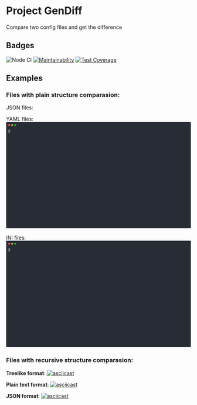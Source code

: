 # Project GenDiff
Compare two config files and get the difference

## Badges

![Node CI](https://github.com/ArtemChizhevskikh/frontend-project-lvl2/workflows/Node%20CI/badge.svg)
[![Maintainability](https://api.codeclimate.com/v1/badges/c80a20f208b3e25ef3a6/maintainability)](https://codeclimate.com/github/ArtemChizhevskikh/frontend-project-lvl2/maintainability)
[![Test Coverage](https://api.codeclimate.com/v1/badges/c80a20f208b3e25ef3a6/test_coverage)](https://codeclimate.com/github/ArtemChizhevskikh/frontend-project-lvl2/test_coverage)

## Examples
### Files with plain structure comparasion:

JSON files:
<script id="asciicast-R2SWL0S8VJF15TGukQnCwcbVz" src="https://asciinema.org/a/R2SWL0S8VJF15TGukQnCwcbVz.js" async></script>

YAML files:
![Alt text](https://github.com/ArtemChizhevskikh/projectsDemo/blob/master/genDiff/plainYAML.svg)

INI files:
![Alt text](https://github.com/ArtemChizhevskikh/projectsDemo/blob/master/genDiff/plainINI.svg)

### Files with recursive structure comparasion:

**Treelike format**:
[![asciicast](https://asciinema.org/a/R2SWL0S8VJF15TGukQnCwcbVz.svg)](https://asciinema.org/a/R2SWL0S8VJF15TGukQnCwcbVz)

**Plain text format**:
[![asciicast](https://asciinema.org/a/2Qq6ZFqf68iD2CEZzAVU6ylwR.svg)](https://asciinema.org/a/2Qq6ZFqf68iD2CEZzAVU6ylwR)

**JSON format**:
[![asciicast](https://asciinema.org/a/VUCOQVvLjIveJF92uh002E0f5.svg)](https://asciinema.org/a/VUCOQVvLjIveJF92uh002E0f5)
